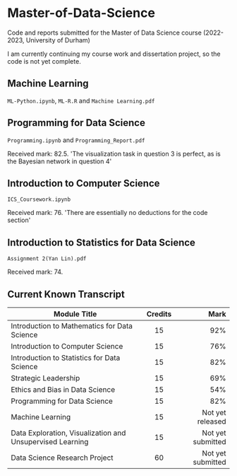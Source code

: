 # Master-of-Data-Science
Code and reports submitted for the Master of Data Science course (2022-2023, University of Durham)

I am currently continuing my course work and dissertation project, so the code is not yet complete.

## Machine Learning
`ML-Python.ipynb`, `ML-R.R` and `Machine Learning.pdf`

## Programming for Data Science
`Programming.ipynb` and `Programming_Report.pdf`

Received mark: 82.5. 'The visualization task in question 3 is perfect, as is the Bayesian network in question 4'

## Introduction to Computer Science
`ICS_Coursework.ipynb`

Received mark: 76. 'There are essentially no deductions for the code section'

## Introduction to Statistics for Data Science

`Assignment 2(Yan Lin).pdf`

Received mark: 74. 

## Current Known Transcript

| Module Title  | Credits       | Mark  |
| ------------- |:-------------:| -----:|
| Introduction to Mathematics for Data Science | 15 | 92% |
| Introduction to Computer Science | 15 | 76% |
| Introduction to Statistics for Data Science | 15 | 82% |
| Strategic Leadership | 15 | 69% |
| Ethics and Bias in Data Science | 15 | 54% |
| Programming for Data Science | 15 | 82% |
| Machine Learning | 15 | Not yet released |
| Data Exploration, Visualization and Unsupervised Learning | 15 | Not yet submitted |
| Data Science Research Project | 60 | Not yet submitted |
